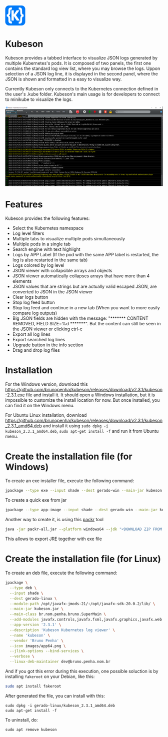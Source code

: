 ![alt text](https://github.com/brunopenha/kubeson/raw/master/images/app64.png)

# Kubeson
Kubeson provides a tabbed interface to visualize JSON logs generated by multiple Kubernetes's pods. It is composed of two panels, the first one contains the standard log view list, where you may browse the logs. Uppon selection of a JSON log line, it is displayed in the second panel, where the JSON is shown and formatted in a easy to visualize way.

Currently Kubeson only connects to the Kubernetes connection defined in the user's .kube folder. Kubeson's main usage is for developers to connect to minikube to visualize the logs.  

![alt text](https://github.com/brunopenha/kubeson/raw/master/images/screenshot.png) 

# Features
Kubeson provides the following features:

* Select the Kubernetes namespace
* Log level filters
* Multiple tabs to visualize multiple pods simultaneously
*	Multiple pods in a single tab
*	Search engine with text highlight
*	Logs by APP Label (If the pod with the same APP label is restarted, the log is also restarted in the same tab)
*	Logs colored by log level 
*	JSON viewer with collapsible arrays and objects
*	JSON viewer automatically collapses arrays that have more than 4 elements
*	JSON values that are strings but are actually valid escaped JSON, are converted to JSON in the JSON viewer
* Clear logs button
* Stop log feed button
* Stop log feed and continue in a new tab (When you want to more easily compare log outputs)
*	Big JSON fields are hidden with the message: "******* CONTENT REMOVED, FIELD SIZE=%d *******". But the content can still be seen in the JSON viewer or clicking ctrl-c
* Export all log lines
* Export searched log lines
* Upgrade button in the info section
* Drag and drop log files


# Installation

For the Windows version, download this https://github.com/brunopenha/kubeson/releases/download/v2.3.1/kubeson-2.3.1.exe file and install it.
It should open a Windows installation, but it is impossible to customize the install location for now. But once installed, you can find it on the Windows menu.

For Ubuntu Linux installation, download https://github.com/brunopenha/kubeson/releases/download/v2.3.1/kubeson_2.3.1_amd64.deb and install it using `sudo dpkg -i kubeson_2.3.1_amd64.deb`, `sudo apt-get install -f` and run it from Ubuntu menu.


# Create the installation file (for Windows)

To create an exe installer file, execute the following command:

```bash
jpackage --type exe --input shade --dest gerado-win --main-jar kubeson.jar --main-class br.nom.penha.bruno.SuperMain --module-path "<PATH TO YOUR javafx-jmods-17.0.2>" --add-modules javafx.controls,javafx.fxml,javafx.web --app-version '2.3.1' --description 'Kubeson Kubernetes log viewer' --name 'kubeson' --vendor 'Bruno Penha' --icon images/kubeson.ico  --jlink-options --bind-services --verbose --win-console --win-shortcut --win-menu
```
To create a quick exe from jar

```bash
jpackage --type app-image --input shade --dest gerado-win --main-jar kubeson.jar --main-class br.nom.penha.bruno.SuperMain --module-path "<PATH TO YOUR javafx-jmods-17.0.2>" --add-modules javafx.controls,javafx.fxml,javafx.web --app-version '2.3.1' --description 'Kubeson Kubernetes log viewer' --name 'kubeson' --vendor 'Bruno Penha' --icon images/kubeson.ico  --jlink-options --bind-services --verbose --win-console
```

Another way to create it, is using this [packr](https://github.com/libgdx/packr)  tool

```bash
java -jar packr-all.jar --platform windows64 --jdk "<DOWNLOAD ZIP FROM https://adoptopenjdk.net/releases.html>" --useZgcIfSupportedOs --executable Kubeson --classpath kubeson.jar --icon images/kubeson.ico --mainclass br.nom.penha.bruno.SuperMain --vmargs Xmx1G --output gerado-win3 
```
This allows to export JRE together with exe file

# Create the installation file (for Linux)

To create an deb file, execute the following command:

```bash
jpackage \
  --type deb \
  --input shade \
  --dest gerado-linux \
  --module-path /opt/javafx-jmods-21/:/opt/javafx-sdk-20.0.2/lib/ \
  --main-jar kubeson.jar \
  --main-class br.nom.penha.bruno.SuperMain \
  --add-modules javafx.controls,javafx.fxml,javafx.graphics,javafx.web \
  --app-version '2.3.1' \
  --description 'Kubeson Kubernetes log viewer' \
  --name 'kubeson' \
  --vendor 'Bruno Penha' \
  --icon images/app64.png \
  --jlink-options --bind-services \
  --verbose \
  --linux-deb-maintainer dev@bruno.penha.nom.br
```

And if you got this error during this execution, one possible soluction is by installing `fakeroot` on your Debian, like this:

```bash
sudo apt install fakeroot
```

After generated the file, you can install with this:

```shell
sudo dpkg -i gerado-linux/kubeson_2.3.1_amd64.deb
sudo apt-get install -f
```

To uninstall, do:

```shell
sudo apt remove kubeson
```